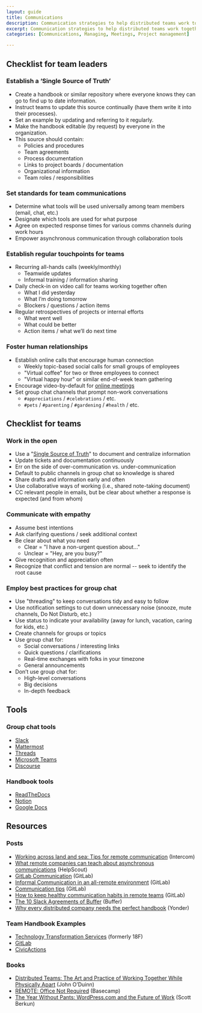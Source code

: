 ```yaml
---
layout: guide
title: Communications
description: Communication strategies to help distributed teams work together effectively.
excerpt: Communication strategies to help distributed teams work together effectively.
categories: [Communications, Managing, Meetings, Project management]

---
```


## Checklist for team leaders

### Establish a ‘Single Source of Truth’

* Create a handbook or similar repository where everyone knows they can go to find up to date information.
* Instruct teams to update this source continually (have them write it into their processes).
* Set an example by updating and referring to it regularly.
* Make the handbook editable (by request) by everyone in the organization.
* This source should contain:
    * Policies and procedures
    * Team agreements
    * Process documentation
    * Links to project boards / documentation
    * Organizational information
    * Team roles / responsibilities

### Set standards for team communications

* Determine what tools will be used universally among team members (email, chat, etc.)
* Designate which tools are used for what purpose
* Agree on expected response times for various comms channels during work hours
* Empower asynchronous communication through collaboration tools 

### Establish regular touchpoints for teams

* Recurring all-hands calls (weekly/monthly)
    * Teamwide updates
    * Informal training / information sharing
* Daily check-in on video call for teams working together often
    * What I did yesterday
    * What I’m doing tomorrow
    * Blockers / questions / action items
* Regular retrospectives of projects or internal efforts
    * What went well
    * What could be better
    * Action items / what we’ll do next time

### Foster human relationships

* Establish online calls that encourage human connection
    * Weekly topic-based social calls for small groups of employees
    * "Virtual coffee" for two or three employees to connect
    * "Virtual happy hour" or similar end-of-week team gathering
* Encourage video-by-default for [online meetings](https://docs.google.com/document/d/1xrBPTGR_7R5FCGja-p2rXaMcN4NAjuE_6pKqPcYwOvQ/edit#heading=h.mhc69d4guwpe)
* Set group chat channels that prompt non-work conversations
    * ```#appreciations``` / ```#celebrations``` / etc.
    * ```#pets``` / ```#parenting``` / ```#gardening``` / ```#health``` / etc.

## Checklist for teams

### Work in the open

* Use a "[Single Source of Truth](#heading=h.xys8wwauimls)" to document and centralize information
* Update tickets and documentation continuously
* Err on the side of over-communication vs. under-communication
* Default to public channels in group chat so knowledge is shared
* Share drafts and information early and often
* Use collaborative ways of working (i.e., shared note-taking document)
* CC relevant people in emails, but be clear about whether a response is expected (and from whom)

### Communicate with empathy

* Assume best intentions
* Ask clarifying questions / seek additional context
* Be clear about what you need
    * Clear = "I have a non-urgent question about…"
    * Unclear = "Hey, are you busy?"
* Give recognition and appreciation often
* Recognize that conflict and tension are normal -- seek to identify the root cause

### Employ best practices for group chat

* Use "threading" to keep conversations tidy and easy to follow
* Use notification settings to cut down unnecessary noise (snooze, mute channels, Do Not Disturb, etc.)
* Use status to indicate your availability (away for lunch, vacation, caring for kids, etc.) 
* Create channels for groups or topics 
* Use group chat for:
    * Social conversations / interesting links
    * Quick questions / clarifications
    * Real-time exchanges with folks in your timezone
    * General announcements
* Don’t use group chat for:
    * High-level conversations
    * Big decisions
    * In-depth feedback

## Tools

### Group chat tools

* [Slack](https://slack.com/)
* [Mattermost](https://mattermost.com)
* [Threads](https://threads.com/)
* [Microsoft Teams](https://products.office.com/en-us/microsoft-teams/group-chat-software)
* [Discourse](https://www.discourse.org/)

### Handbook tools

* [ReadTheDocs](https://readthedocs.org/)
* [Notion](https://www.notion.so/)
* [Google Docs](https://www.google.com/docs/about/)

## Resources

### Posts

* [Working across land and sea: Tips for remote communication](https://www.intercom.com/blog/working-across-land-and-sea-tips-for-remote-communication/) (Intercom)
* [What remote companies can teach about asynchronous communications](https://www.helpscout.com/blog/asynchronous-communication-remote-teams/) (HelpScout)
* [GitLab Communication](https://about.gitlab.com/handbook/communication/) (GitLab)
* [Informal Communication in an all-remote environment](https://about.gitlab.com/company/culture/all-remote/informal-communication/) (GitLab)
* [Communication tips](https://about.gitlab.com/company/culture/all-remote/tips/#communication) (GitLab)
* [How to keep healthy communication habits in remote teams](https://medium.com/gitlab-magazine/how-to-keep-healthy-communication-habits-in-remote-teams-a19eca371952) (GitLab)
* [The 10 Slack Agreements of Buffer](https://open.buffer.com/slack-agreements/) (Buffer)
* [Why every distributed company needs the perfect handbook](https://www.yonder.io/post/why-every-distributed-company-needs-the-perfect-handbook) (Yonder)

### Team Handbook Examples

* [Technology Transformation Services](https://handbook.tts.gsa.gov/) (formerly 18F)
* [GitLab](https://about.gitlab.com/handbook/)
* [CivicActions](https://handbook.civicactions.com/en/latest/README/)

### Books

* [Distributed Teams: The Art and Practice of Working Together While Physically Apart](https://www.amzn.com/1732254907) (John O’Duinn)
* [REMOTE: Office Not Required](https://basecamp.com/books/remote) (Basecamp)
* [The Year Without Pants: WordPress.com and the Future of Work](https://scottberkun.com/yearwithoutpants/) (Scott Berkun)